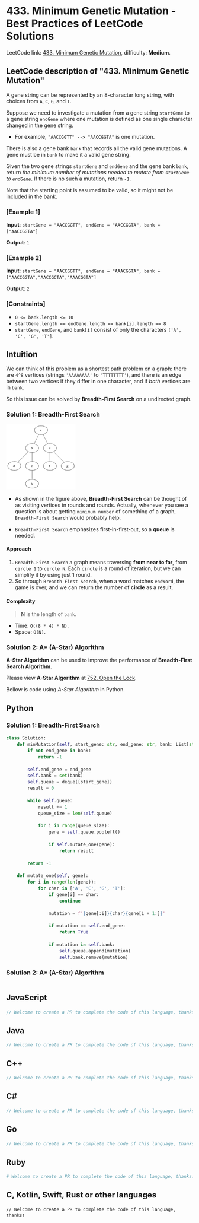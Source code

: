 # 433. Minimum Genetic Mutation - Best Practices of LeetCode Solutions
LeetCode link: [433. Minimum Genetic Mutation](https://leetcode.com/problems/minimum-genetic-mutation), difficulty: **Medium**.

## LeetCode description of "433. Minimum Genetic Mutation"
A gene string can be represented by an 8-character long string, with choices from `A`, `C`, `G`, and `T`.

Suppose we need to investigate a mutation from a gene string `startGene` to a gene string `endGene` where one mutation is defined as one single character changed in the gene string.

* For example, `"AACCGGTT" --> "AACCGGTA"` is one mutation.

There is also a gene bank `bank` that records all the valid gene mutations. A gene must be in `bank` to make it a valid gene string.

Given the two gene strings `startGene` and `endGene` and the gene bank `bank`, return _the minimum number of mutations needed to mutate from `startGene` to `endGene`_. If there is no such a mutation, return `-1`.

Note that the starting point is assumed to be valid, so it might not be included in the bank.

### [Example 1]
**Input**: `startGene = "AACCGGTT", endGene = "AACCGGTA", bank = ["AACCGGTA"]`

**Output**: `1`

### [Example 2]
**Input**: `startGene = "AACCGGTT", endGene = "AAACGGTA", bank = ["AACCGGTA","AACCGCTA","AAACGGTA"]`

**Output**: `2`

### [Constraints]
- `0 <= bank.length <= 10`
- `startGene.length == endGene.length == bank[i].length == 8`
- `startGene`, `endGene`, and `bank[i]` consist of only the characters `['A', 'C', 'G', 'T']`.

## Intuition
We can think of this problem as a shortest path problem on a graph: there are `4^8` vertices (strings `'AAAAAAAA'` to `'TTTTTTTT'`), and there is an edge between two vertices if they differ in one character, and if *both* vertices are in `bank`.

So this issue can be solved by **Breadth-First Search** on a undirected graph.

### Solution 1: Breadth-First Search
![](../../images/binary_tree_BFS_1.gif)

* As shown in the figure above, **Breadth-First Search** can be thought of as visiting vertices in rounds and rounds. Actually, whenever you see a question is about
  getting `minimum number` of something of a graph, `Breadth-First Search` would probably help.

* `Breadth-First Search` emphasizes first-in-first-out, so a **queue** is needed.

#### Approach
1. `Breadth-First Search` a graph means traversing **from near to far**, from `circle 1` to `circle N`. Each `circle` is a round of iteration, but we can simplify it by using just 1 round.
1. So through `Breadth-First Search`, when a word matches `endWord`, the game is over, and we can return the number of **circle** as a result.

#### Complexity
> **N** is the length of `bank`.

* Time: `O((8 * 4) * N)`.
* Space: `O(N)`.

### Solution 2: A* (A-Star) Algorithm

**A-Star Algorithm** can be used to improve the performance of **Breadth-First Search Algorithm**.

Please view **A-Star Algorithm** at [752. Open the Lock](./752-open-the-lock.md).

Bellow is code using _A-Star Algorithm_ in Python.

## Python
### Solution 1: Breadth-First Search
```python
class Solution:
    def minMutation(self, start_gene: str, end_gene: str, bank: List[str]) -> int:
        if not end_gene in bank:
            return -1

        self.end_gene = end_gene
        self.bank = set(bank)
        self.queue = deque([start_gene])
        result = 0

        while self.queue:
            result += 1
            queue_size = len(self.queue)

            for i in range(queue_size):
                gene = self.queue.popleft()

                if self.mutate_one(gene):
                    return result

        return -1

    def mutate_one(self, gene):
        for i in range(len(gene)):
            for char in ['A', 'C', 'G', 'T']:
                if gene[i] == char:
                    continue

                mutation = f'{gene[:i]}{char}{gene[i + 1:]}'

                if mutation == self.end_gene:
                    return True

                if mutation in self.bank:
                    self.queue.append(mutation)
                    self.bank.remove(mutation)
```

### Solution 2: A* (A-Star) Algorithm
```python

```

## JavaScript
```javascript
// Welcome to create a PR to complete the code of this language, thanks!
```

## Java
```java
// Welcome to create a PR to complete the code of this language, thanks!
```

## C++
```cpp
// Welcome to create a PR to complete the code of this language, thanks!
```

## C#
```c#
// Welcome to create a PR to complete the code of this language, thanks!
```

## Go
```go
// Welcome to create a PR to complete the code of this language, thanks!
```

## Ruby
```ruby
# Welcome to create a PR to complete the code of this language, thanks!
```

## C, Kotlin, Swift, Rust or other languages
```
// Welcome to create a PR to complete the code of this language, thanks!
```
